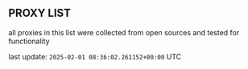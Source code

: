 ## PROXY LIST

all proxies in this list were collected from open sources and tested for functionality

last update: `2025-02-01 08:36:02.261152+00:00` UTC